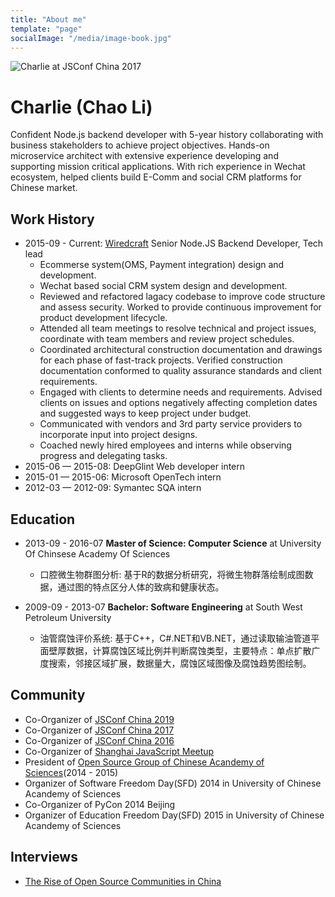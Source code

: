 ```yaml
---
title: "About me"
template: "page"
socialImage: "/media/image-book.jpg"
---
```


![Charlie at JSConf China 2017](/media/jsconf-me.png)

# Charlie (Chao Li)

Confident Node.js backend developer with 5-year history collaborating with business stakeholders to achieve project objectives. Hands-on microservice architect with extensive experience developing and supporting mission critical applications. With rich experience in Wechat ecosystem, helped clients build E-Comm and social CRM platforms for Chinese market.

## Work History

- 2015-09 - Current: [Wiredcraft](https://www.wiredcraft.com) Senior Node.JS Backend Developer, Tech lead
    - Ecommerse system(OMS, Payment integration) design and development.
    - Wechat based social CRM system design and development.
    - Reviewed and refactored lagacy codebase to improve code structure and assess security. Worked to provide continuous improvement for product development lifecycle.
    - Attended all team meetings to resolve technical and project issues, coordinate with team members and review project schedules. 
    - Coordinated architectural construction documentation and drawings for each phase of fast-track projects. Verified construction documentation conformed to quality assurance standards and client requirements. 
    - Engaged with clients to determine needs and requirements. Advised clients on issues and options negatively affecting completion dates and suggested ways to keep project under budget.
    - Communicated with vendors and 3rd party service providers to incorporate input into project designs.
    - Coached newly hired employees and interns while observing progress and delegating tasks.
- 2015-06 — 2015-08: DeepGlint Web developer intern
- 2015-01 — 2015-06: Microsoft OpenTech intern
- 2012-03 — 2012-09: Symantec SQA intern



## Education

- 2013-09 - 2016-07 **Master of Science: Computer Science** at University Of Chinsese Academy Of Sciences
    - 口腔微生物群图分析: 基于R的数据分析研究，将微生物群落绘制成图数据，通过图的特点区分人体的致病和健康状态。

- 2009-09 - 2013-07 **Bachelor: Software Engineering** at South West Petroleum University
    - 油管腐蚀评价系统: 基于C++，C#.NET和VB.NET，通过读取输油管道平面壁厚数据，计算腐蚀区域比例并判断腐蚀类型，主要特点：单点扩散广度搜索，邻接区域扩展，数据量大，腐蚀区域图像及腐蚀趋势图绘制。

## Community

- Co-Organizer of [JSConf China 2019](https://2019.jsconfchina.com/)
- Co-Organizer of [JSConf China 2017](https://2017.jsconfchina.com/)
- Co-Organizer of [JSConf China 2016](https://2016.jsconfchina.com/#/?_k=xc62ht)
- Co-Organizer of [Shanghai JavaScript Meetup](https://www.meetup.com/Shanghai-JavaScript/)
- President of [Open Source Group of Chinese Acandemy of Sciences](www.opencas.org)(2014 - 2015)
- Organizer of Software Freedom Day(SFD) 2014 in University of Chinese Acandemy of Sciences
- Co-Organizer of PyCon 2014 Beijing
- Organizer of Education Freedom Day(SFD) 2015 in University of Chinese Acandemy of Sciences

## Interviews

- [The Rise of Open Source Communities in China](https://www.youtube.com/watch?v=RFjIBM0TR7U)
